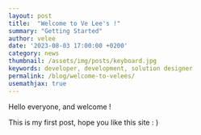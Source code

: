 ```yaml
---
layout: post
title:  "Welcome to Ve Lee's !"
summary: "Getting Started"
author: velee
date: '2023-08-03 17:00:00 +0200'
category: news
thumbnail: /assets/img/posts/keyboard.jpg
keywords: developer, development, solution designer
permalink: /blog/welcome-to-velees/
usemathjax: true
---
```


Hello everyone, and welcome !

This is my first post, hope you like this site : )

